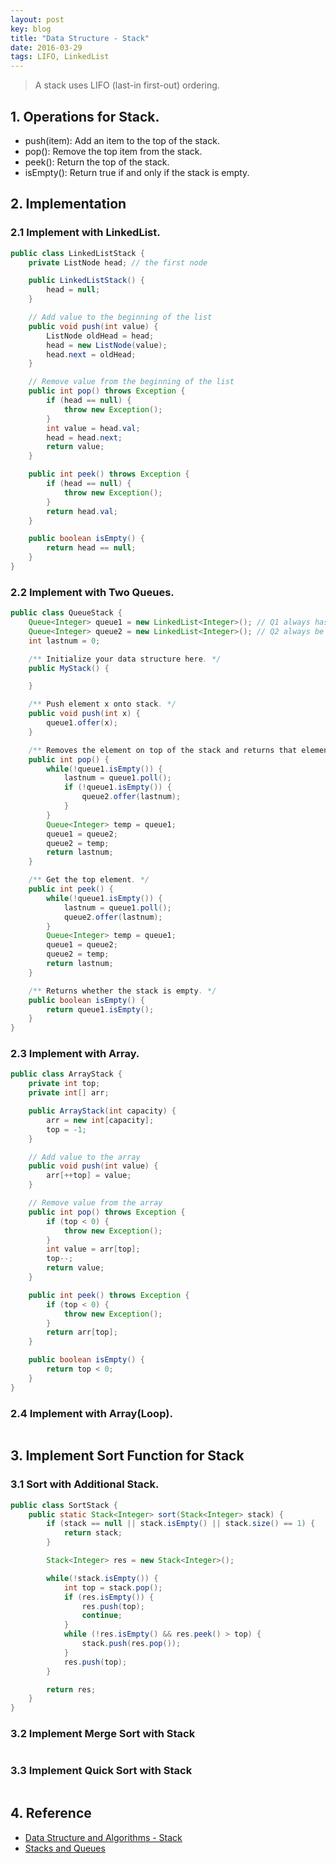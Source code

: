 ```yaml
---
layout: post
key: blog
title: "Data Structure - Stack"
date: 2016-03-29
tags: LIFO, LinkedList
---
```


> A stack uses LIFO (last-in first-out) ordering.

## 1. Operations for Stack.
* push(item): Add an item to the top of the stack.
* pop(): Remove the top item from the stack.
* peek(): Return the top of the stack.
* isEmpty(): Return true if and only if the stack is empty.

## 2. Implementation
### 2.1 Implement with LinkedList.
```java
public class LinkedListStack {
    private ListNode head; // the first node

    public LinkedListStack() {
        head = null;
    }

    // Add value to the beginning of the list
    public void push(int value) {
        ListNode oldHead = head;
        head = new ListNode(value);
        head.next = oldHead;
    }

    // Remove value from the beginning of the list
    public int pop() throws Exception {
        if (head == null) {
            throw new Exception();
        }
        int value = head.val;
        head = head.next;
        return value;
    }

    public int peek() throws Exception {
        if (head == null) {
            throw new Exception();
        }
        return head.val;
    }

    public boolean isEmpty() {
        return head == null;
    }
}
```

### 2.2 Implement with Two Queues.
```java
public class QueueStack {
    Queue<Integer> queue1 = new LinkedList<Integer>(); // Q1 always has all of the elements
    Queue<Integer> queue2 = new LinkedList<Integer>(); // Q2 always be empty after pop or top.
    int lastnum = 0;

    /** Initialize your data structure here. */
    public MyStack() {

    }

    /** Push element x onto stack. */
    public void push(int x) {
        queue1.offer(x);
    }

    /** Removes the element on top of the stack and returns that element. */
    public int pop() {
        while(!queue1.isEmpty()) {
            lastnum = queue1.poll();
            if (!queue1.isEmpty()) {
                queue2.offer(lastnum);
            }
        }
        Queue<Integer> temp = queue1;
        queue1 = queue2;
        queue2 = temp;
        return lastnum;
    }

    /** Get the top element. */
    public int peek() {
        while(!queue1.isEmpty()) {
            lastnum = queue1.poll();
            queue2.offer(lastnum);
        }
        Queue<Integer> temp = queue1;
        queue1 = queue2;
        queue2 = temp;
        return lastnum;
    }

    /** Returns whether the stack is empty. */
    public boolean isEmpty() {
        return queue1.isEmpty();
    }
}
```

### 2.3 Implement with Array.
```java
public class ArrayStack {
    private int top;
    private int[] arr;

    public ArrayStack(int capacity) {
        arr = new int[capacity];
        top = -1;
    }

    // Add value to the array
    public void push(int value) {
        arr[++top] = value;
    }

    // Remove value from the array
    public int pop() throws Exception {
        if (top < 0) {
            throw new Exception();
        }
        int value = arr[top];
        top--;
        return value;
    }

    public int peek() throws Exception {
        if (top < 0) {
            throw new Exception();
        }
        return arr[top];
    }

    public boolean isEmpty() {
        return top < 0;
    }
}
```

### 2.4 Implement with Array(Loop).
```java
```
## 3. Implement Sort Function for Stack
### 3.1 Sort with Additional Stack.
```java
public class SortStack {
    public static Stack<Integer> sort(Stack<Integer> stack) {
        if (stack == null || stack.isEmpty() || stack.size() == 1) {
            return stack;
        }

        Stack<Integer> res = new Stack<Integer>();

        while(!stack.isEmpty()) {
            int top = stack.pop();
            if (res.isEmpty()) {
                res.push(top);
                continue;
            }
            while (!res.isEmpty() && res.peek() > top) {
                stack.push(res.pop());
            }
            res.push(top);
        }

        return res;
    }
}
```
### 3.2 Implement Merge Sort with Stack
```java
```
### 3.3 Implement Quick Sort with Stack
```java
```

## 4. Reference
* [Data Structure and Algorithms - Stack](https://www.tutorialspoint.com/data_structures_algorithms/stack_algorithm.htm)
* [Stacks and Queues](http://introcs.cs.princeton.edu/java/43stack/)
